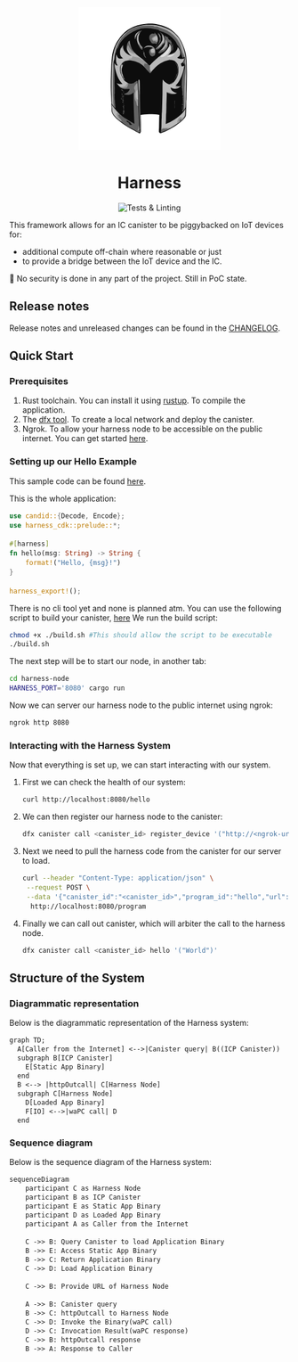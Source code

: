 

<div align="center">
	<img width="256" src="assets/magneto-bw.svg" alt="Harness logo">

# Harness

![Tests & Linting](https://github.com/github/docs/actions/workflows/quality-gate.yml/badge.svg)

</div>

This framework allows for an IC canister to be piggybacked on IoT devices for:

- additional compute off-chain where reasonable or just
- to provide a bridge between the IoT device and the IC.

🚧 No security is done in any part of the project. Still in PoC state.

## Release notes

Release notes and unreleased changes can be found in the [CHANGELOG](./CHANGELOG.md).

## Quick Start

### Prerequisites

1. Rust toolchain. You can install it using [rustup](https://rustup.rs/). To compile the application.
2. The [dfx tool](https://internetcomputer.org/docs/current/developer-docs/getting-started/install/#installing-dfx-via-dfxvm). To create a local network and deploy the canister.
3. Ngrok. To allow your harness node to be accessible on the public internet. You can get started [here](https://ngrok.com/download).

### Setting up our Hello Example

This sample code can be found [here](./examples/hello/).

This is the whole application:

```rust
use candid::{Decode, Encode};
use harness_cdk::prelude::*;

#[harness]
fn hello(msg: String) -> String {
    format!("Hello, {msg}!")
}

harness_export!();
```

There is no cli tool yet and none is planned atm. You can use the following script to build your canister, [here](./examples/hello/build.sh)
We run the build script:

```sh
chmod +x ./build.sh #This should allow the script to be executable
./build.sh
```

The next step will be to start our node, in another tab:

```sh
cd harness-node
HARNESS_PORT='8080' cargo run 
```

Now we can server our harness node to the public internet using ngrok:

```sh
ngrok http 8080
```

### Interacting with the Harness System

Now that everything is set up, we can start interacting with our system.

1. First we can check the health of our system:

    ```sh
    curl http://localhost:8080/hello
    ```

2. We can then register our harness node to the canister:

    ```sh
    dfx canister call <canister_id> register_device '("http://<ngrok-url>")'
    ```

3. Next we need to pull the harness code from the canister for our server to load.

    ```sh
    curl --header "Content-Type: application/json" \
     --request POST \
     --data '{"canister_id":"<canister_id>","program_id":"hello","url":"<icp_replica_url>"}' \
      http://localhost:8080/program
    ```

4. Finally we can call out canister, which will arbiter the call to the harness node.

    ```sh
    dfx canister call <canister_id> hello '("World")'
    ```

## Structure of the System

### Diagrammatic representation

Below is the diagrammatic representation of the Harness system:

```mermaid
graph TD;
  A[Caller from the Internet] <-->|Canister query| B((ICP Canister))
  subgraph B[ICP Canister]
    E[Static App Binary]
  end
  B <--> |httpOutcall| C[Harness Node]
  subgraph C[Harness Node]
    D[Loaded App Binary]
    F[IO] <-->|waPC call| D
  end
```

### Sequence diagram

Below is the sequence diagram of the Harness system:

```mermaid
sequenceDiagram
    participant C as Harness Node
    participant B as ICP Canister
    participant E as Static App Binary
    participant D as Loaded App Binary
    participant A as Caller from the Internet

    C ->> B: Query Canister to load Application Binary
    B ->> E: Access Static App Binary
    B ->> C: Return Application Binary
    C ->> D: Load Application Binary

    C ->> B: Provide URL of Harness Node

    A ->> B: Canister query
    B ->> C: httpOutcall to Harness Node
    C ->> D: Invoke the Binary(waPC call)
    D ->> C: Invocation Result(waPC response)
    C ->> B: httpOutcall response
    B ->> A: Response to Caller
```
